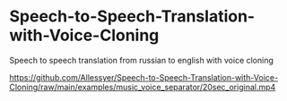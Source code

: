 # Speech-to-Speech-Translation-with-Voice-Cloning
Speech to speech translation from russian to english with voice cloning


https://github.com/Allessyer/Speech-to-Speech-Translation-with-Voice-Cloning/raw/main/examples/music_voice_separator/20sec_original.mp4

